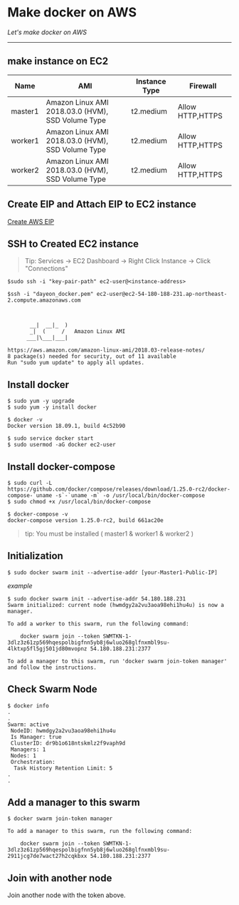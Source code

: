 # Make docker on AWS

*Let's make docker on AWS*

---
## make instance on EC2

| Name                  | AMI       | Instance Type     | Firewall |
|-------------------    | -------------------| -------------------| -------------------|
| master1  | Amazon Linux AMI 2018.03.0 (HVM), SSD Volume Type | t2.medium  | Allow HTTP,HTTPS |
| worker1  | Amazon Linux AMI 2018.03.0 (HVM), SSD Volume Type | t2.medium  | Allow HTTP,HTTPS |
| worker2  | Amazon Linux AMI 2018.03.0 (HVM), SSD Volume Type | t2.medium  | Allow HTTP,HTTPS |

## Create EIP and Attach EIP to EC2 instance

  [Create AWS EIP](https://docs.aws.amazon.com/ko_kr/AWSEC2/latest/UserGuide/elastic-ip-addresses-eip.html)
  
## SSH to Created EC2 instance

> Tip: Services -> EC2 Dashboard -> Right Click Instance -> Click "Connections"

```
$sudo ssh -i "key-pair-path" ec2-user@<instance-address>
```

```
$ssh -i "dayeon_docker.pem" ec2-user@ec2-54-180-188-231.ap-northeast-2.compute.amazonaws.com



       __|  __|_  )
       _|  (     /   Amazon Linux AMI
      ___|\___|___|

https://aws.amazon.com/amazon-linux-ami/2018.03-release-notes/
8 package(s) needed for security, out of 11 available
Run "sudo yum update" to apply all updates.
```

## Install docker

```
$ sudo yum -y upgrade
$ sudo yum -y install docker
```
```
$ docker -v
Docker version 18.09.1, build 4c52b90
```

```
$ sudo service docker start
$ sudo usermod -aG docker ec2-user
```
## Install docker-compose

```
$ sudo curl -L https://github.com/docker/compose/releases/download/1.25.0-rc2/docker-compose-`uname -s`-`uname -m` -o /usr/local/bin/docker-compose
$ sudo chmod +x /usr/local/bin/docker-compose
```
```
$ docker-compose -v
docker-compose version 1.25.0-rc2, build 661ac20e
```
> tip: You must be installed ( master1 & worker1 & worker2 )

## Initialization
```
$ sudo docker swarm init --advertise-addr [your-Master1-Public-IP]
```
*example*
```
$ sudo docker swarm init --advertise-addr 54.180.188.231
Swarm initialized: current node (hwmdgy2a2vu3aoa98ehi1hu4u) is now a manager.

To add a worker to this swarm, run the following command:

    docker swarm join --token SWMTKN-1-3dlz3z61zp569hqespolbigfnn5yb8j6wluo268glfnxmbl9su-4lktxp5fl5gj501jd80mvopnz 54.180.188.231:2377

To add a manager to this swarm, run 'docker swarm join-token manager' and follow the instructions.
```

## Check Swarm Node

```
$ docker info
.
.
Swarm: active
 NodeID: hwmdgy2a2vu3aoa98ehi1hu4u
 Is Manager: true
 ClusterID: dr9b1o618ntskmlz2f9vaph9d
 Managers: 1
 Nodes: 1
 Orchestration:
  Task History Retention Limit: 5
.
.
```

## Add a manager to this swarm

```
$ docker swarm join-token manager

To add a manager to this swarm, run the following command:

    docker swarm join --token SWMTKN-1-3dlz3z61zp569hqespolbigfnn5yb8j6wluo268glfnxmbl9su-2911jcg7de7wact27h2cqkbxx 54.180.188.231:2377
```

## Join with another node

Join another node with the token above.
```

```
